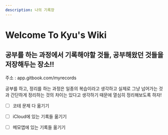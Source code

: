 ```yaml
---
description: 나의 기록장
---
```

# Welcome To Kyu's Wiki

## 공부를 하는 과정에서 기록해야할 것들, 공부해왔던 것들을 저장해두는 장소!!



주소 : app.gitbook.com/myrecords

공부를 하고, 정리를 하는 과정은 일종의 복습이라고 생각하고 실제로 그냥 넘어가는 것과 간단하게 정리하는 것의 차이는 있다고 생각하기 때문에 열심히 정리해보도록 하자!





* [ ] 코테 문제 다 옮기기
* [ ] iCloud에 있는 기록들 옮기기
* [ ] 메모앱에 있는 기록들 옮기기

